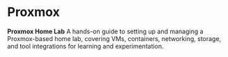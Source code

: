 # Proxmox
**Proxmox Home Lab**   A hands-on guide to setting up and managing a Proxmox-based home lab, covering VMs, containers, networking, storage, and tool integrations for learning and experimentation.
